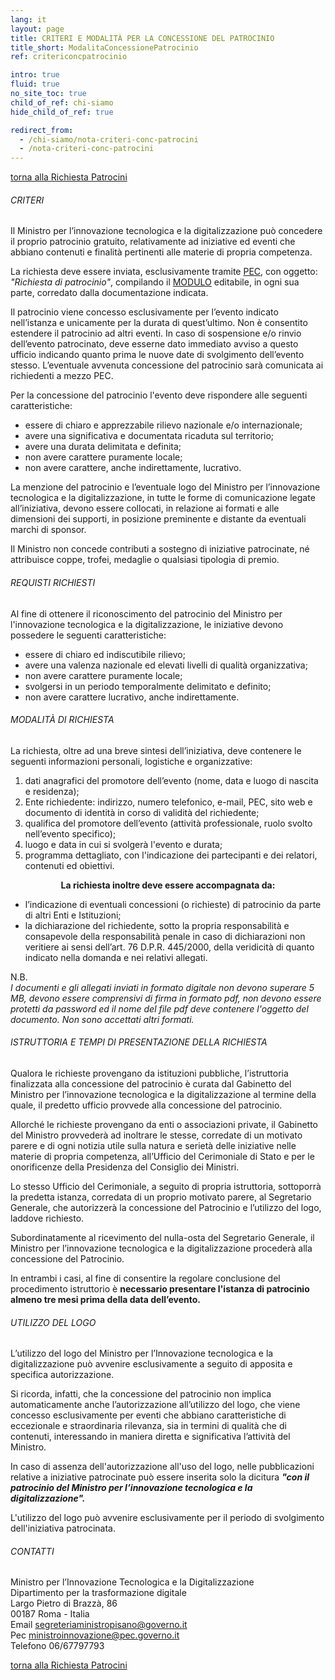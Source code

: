 ```yaml
---
lang: it
layout: page
title: CRITERI E MODALITÀ PER LA CONCESSIONE DEL PATROCINIO
title_short: ModalitaConcessionePatrocinio
ref: critericoncpatrocinio

intro: true
fluid: true
no_site_toc: true
child_of_ref: chi-siamo
hide_child_of_ref: true

redirect_from:
  - /chi-siamo/nota-criteri-conc-patrocini
  - /nota-criteri-conc-patrocini
---
```

<div class="container indagineCovid19_container">
    <div class="row indagineCovid19_box-noBorder">
        <div class="col-12 col-lg-10">
            <p class="text-center">
                <a href="/it/chi-siamo/patrocini">torna alla Richiesta Patrocini</a>
            </p>
        </div>
    </div>
    <div class="row indagineCovid19_box-noBorder">
        <div class="col-12 col-lg-10">
        <h6 class="text-center">CRITERI</h6>
            <p>
                Il Ministro per l’innovazione tecnologica e la digitalizzazione può concedere il proprio patrocinio gratuito, relativamente ad iniziative ed eventi che abbiano contenuti e finalità pertinenti alle materie di propria competenza.  
            </p>
            <p>
                La richiesta deve essere inviata, esclusivamente tramite <a href="mailto:ministroinnovazione@pec.governo.it" target="_blank">PEC</a>, con oggetto: <i>"Richiesta di patrocinio"</i>, compilando il <a href="/assets/docs/patrocini/ModuloPatrocini.pdf" target="_blank">MODULO</a> editabile, in ogni sua parte, corredato dalla documentazione indicata.  
            </p>
            <p>
                Il patrocinio viene concesso esclusivamente per l’evento indicato nell’istanza e unicamente per la durata di quest’ultimo. Non è consentito estendere il patrocinio ad altri eventi. In caso di sospensione e/o rinvio dell’evento patrocinato, deve esserne dato immediato avviso a questo ufficio indicando quanto prima le nuove date di svolgimento dell’evento stesso. L’eventuale avvenuta concessione del patrocinio sarà comunicata ai richiedenti a mezzo PEC.  
            </p>
            <p>
                Per la concessione del patrocinio l'evento deve rispondere alle seguenti caratteristiche:
                <ul>
                    <li>essere di chiaro e apprezzabile rilievo nazionale e/o internazionale;</li>
                    <li>avere una significativa e documentata ricaduta sul territorio;</li>
                    <li>avere una durata delimitata e definita;</li>
                    <li>non avere carattere puramente locale;</li>
                    <li>non avere carattere, anche indirettamente, lucrativo.</li>
                </ul>
            </p>
            <p>
                La menzione del patrocinio e l’eventuale logo del Ministro per l’innovazione tecnologica e la digitalizzazione, in tutte le forme di comunicazione legate all’iniziativa, devono essere collocati, in relazione ai formati e alle dimensioni dei supporti, in posizione preminente e distante da eventuali marchi di sponsor.
            </p>
            <p>
                Il Ministro non concede contributi a sostegno di iniziative patrocinate, né attribuisce coppe, trofei, medaglie o qualsiasi tipologia di premio.
            </p>
        </div>
    </div>
    <div class="row indagineCovid19_box-noBorder">
        <div class="col-12 col-lg-10">
            <h6 class="text-center">REQUISTI RICHIESTI</h6>
            <p>
                Al fine di ottenere il riconoscimento del patrocinio del Ministro per l'innovazione tecnologica e la digitalizzazione, le iniziative devono possedere le seguenti caratteristiche:
                <ul>
                    <li>essere di chiaro ed indiscutibile rilievo;</li>
                    <li>avere una valenza nazionale ed elevati livelli di qualità organizzativa;</li>
                    <li>non avere carattere puramente locale;</li>
                    <li>svolgersi in un periodo temporalmente delimitato e definito;</li>
                    <li>non avere carattere lucrativo, anche indirettamente.</li>
                </ul>
            </p>
        </div>
    </div>
    <div class="row indagineCovid19_box-noBorder">
        <div class="col-12 col-lg-10">
            <h6 class="text-center">MODALITÀ DI RICHIESTA</h6>
            <p>
                La richiesta, oltre ad una breve sintesi dell’iniziativa, deve contenere le seguenti informazioni personali, logistiche e organizzative:
                <ol>
                    <li>dati anagrafici del promotore dell’evento (nome, data e luogo di nascita e residenza);</li>
                    <li>Ente richiedente: indirizzo, numero telefonico, e-mail, PEC, sito web e documento di identità in corso di validità del richiedente;</li>
                    <li>qualifica del promotore dell’evento (attività professionale, ruolo svolto nell’evento specifico);</li>
                    <li>luogo e data in cui si svolgerà l'evento e durata;</li>
                    <li>programma dettagliato, con l'indicazione dei partecipanti e dei relatori, contenuti ed obiettivi.</li>
                </ol>
                <center><b>La richiesta inoltre deve essere accompagnata da:</b></center>
                <ul>
                    <li>l’indicazione di eventuali concessioni (o richieste) di patrocinio da parte di altri Enti e Istituzioni;</li>
                    <li>la dichiarazione del richiedente, sotto la propria responsabilità e consapevole della responsabilità penale in caso di dichiarazioni non veritiere ai sensi dell’art. 76 D.P.R. 445/2000, della veridicità di quanto indicato nella domanda e nei relativi allegati.</li>
                </ul>
            <div>N.B.</div>
            <i>
                I documenti e gli allegati inviati in formato digitale non devono superare 5 MB, devono essere comprensivi di firma in formato pdf, non devono essere protetti da password ed il nome del file pdf deve contenere l'oggetto del documento. Non sono accettati altri formati.
            </i>
            </p>
        </div>
    </div>
    <div class="row indagineCovid19_box-noBorder">
        <div class="col-12 col-lg-10">
            <h6 class="text-center">ISTRUTTORIA E TEMPI DI PRESENTAZIONE DELLA RICHIESTA</h6>
            <p>
                Qualora le richieste provengano da istituzioni pubbliche, l’istruttoria finalizzata alla concessione del patrocinio è curata dal Gabinetto del Ministro per l’innovazione tecnologica e la digitalizzazione al termine della quale, il predetto ufficio provvede alla concessione del patrocinio.
            </p>
            <p>
                Allorché le richieste provengano da enti o associazioni private, il Gabinetto del Ministro provvederà ad inoltrare le stesse, corredate di un motivato parere e di ogni notizia utile sulla natura e serietà delle iniziative nelle materie di propria competenza, all’Ufficio del Cerimoniale di Stato e per le onorificenze della Presidenza del Consiglio dei Ministri.
            </p>
            <p>
                Lo stesso Ufficio del Cerimoniale, a seguito di propria istruttoria, sottoporrà la predetta istanza, corredata di un proprio motivato parere, al Segretario Generale, che autorizzerà la concessione del Patrocinio e l’utilizzo del logo, laddove richiesto.
            </p>
            <p>
                Subordinatamente al ricevimento del nulla-osta del Segretario Generale, il Ministro per l’innovazione tecnologica e la digitalizzazione procederà alla concessione del Patrocinio.
            </p>
            <p>
                In entrambi i casi, al fine di consentire la regolare conclusione del procedimento istruttorio è <b>necessario presentare l'istanza di patrocinio almeno tre mesi prima della data dell’evento.</b>
            </p>
        </div>
    </div>
    <div class="row indagineCovid19_box-noBorder">
        <div class="col-12 col-lg-10">
            <h6 class="text-center">UTILIZZO DEL LOGO</h6>
            <p>
                L’utilizzo del logo del Ministro per l’Innovazione tecnologica e la digitalizzazione può avvenire esclusivamente a seguito di apposita e specifica autorizzazione.
            </p>
            <p>
                Si ricorda, infatti, che la concessione del patrocinio non implica automaticamente anche l’autorizzazione all’utilizzo del logo, che viene concesso esclusivamente per eventi che abbiano caratteristiche di eccezionale e straordinaria rilevanza, sia in termini di qualità che di contenuti, interessando in maniera diretta e significativa l’attività del Ministro.
            </p>
            <p>
                In caso di assenza dell'autorizzazione all'uso del logo, nelle pubblicazioni relative a iniziative patrocinate può essere inserita solo la dicitura <b><i>"con il patrocinio del Ministro per l’innovazione tecnologica e la digitalizzazione".</i></b>
            </p>
            <p>
                L'utilizzo del logo può avvenire esclusivamente per il periodo di svolgimento dell'iniziativa patrocinata.
            </p>
        </div>
    </div>
    <div class="row indagineCovid19_box-noBorder">
        <div class="col-12 col-lg-10">
            <h6>CONTATTI</h6>
            <p>
                Ministro per l’Innovazione Tecnologica e la Digitalizzazione<br />
                Dipartimento per la trasformazione digitale<br />
                Largo Pietro di Brazzà, 86<br />
                00187 Roma - Italia<br />
                Email <a href="mailto:segreteriaministropisano@governo.it">segreteriaministropisano@governo.it</a><br />
                Pec <a href="mailto:ministroinnovazione@pec.governo.it">ministroinnovazione@pec.governo.it</a><br />
                Telefono 06/67797793<br />
            </p>
        </div>
    </div>
    <div class="row indagineCovid19_box-noBorder">
        <div class="col-12 col-lg-10">
            <p class="text-center">
                <a href="/it/chi-siamo/patrocini">torna alla Richiesta Patrocini</a>
            </p>
        </div>
    </div>
</div>




